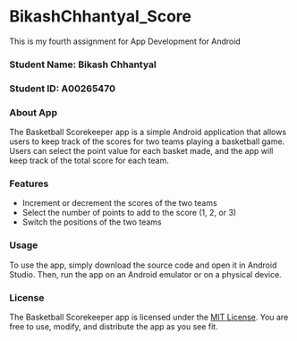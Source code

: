 # BikashChhantyal_Score
This is my fourth assignment for App Development for Android

### Student Name: Bikash Chhantyal
### Student ID: A00265470

### About App
The Basketball Scorekeeper app is a simple Android application that allows users to keep track of the scores for two teams playing a basketball game. Users can select the point value for each basket made, and the app will keep track of the total score for each team.

### Features
* Increment or decrement the scores of the two teams
* Select the number of points to add to the score (1, 2, or 3)
* Switch the positions of the two teams

### Usage
To use the app, simply download the source code and open it in Android Studio. Then, run the app on an Android emulator or on a physical device.

### License
The Basketball Scorekeeper app is licensed under the [MIT License](https://opensource.org/license/mit/). You are free to use, modify, and distribute the app as you see fit.
